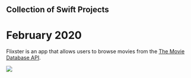 ## Collection of Swift Projects

# February 2020

Flixster is an app that allows users to browse movies from the [The Movie Database API](http://docs.themoviedb.apiary.io/#).

![](https://i.imgur.com/ztKZmUb.gif)


